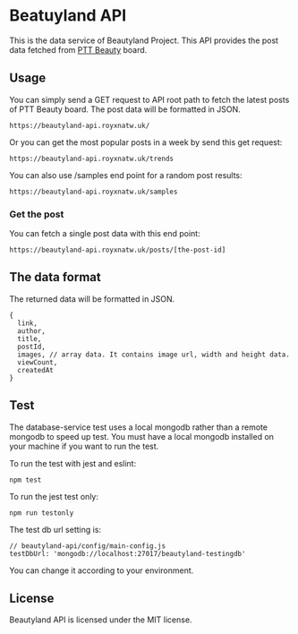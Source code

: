 # Beatuyland API

This is the data service of Beautyland Project. This API provides the post data fetched from [PTT Beauty](https://www.ptt.cc/bbs/Beauty) board.

## Usage

You can simply send a GET request to API root path to fetch the latest posts of PTT Beauty board. The post data will be formatted in JSON.
```
https://beautyland-api.royxnatw.uk/
```
Or you can get the most popular posts in a week by send this get request:
```
https://beautyland-api.royxnatw.uk/trends
```

You can also use /samples end point for a random post results:
```
https://beautyland-api.royxnatw.uk/samples
```

### Get the post

You can fetch a single post data with this end point:

```
https://beautyland-api.royxnatw.uk/posts/[the-post-id]
```

## The data format

The returned data will be formatted in JSON.
```
{
  link,
  author,
  title,
  postId,
  images, // array data. It contains image url, width and height data.
  viewCount,
  createdAt
}
```

## Test

The database-service test uses a local mongodb rather than a remote mongodb to speed up test. You must have a local mongodb installed on your machine if you want to run the test.

To run the test with jest and eslint:

```
npm test
```

To run the jest test only:

```
npm run testonly
```

The test db url setting is:

```
// beautyland-api/config/main-config.js
testDbUrl: 'mongodb://localhost:27017/beautyland-testingdb'
```

You can change it according to your environment.

## License

Beautyland API is licensed under the MIT license.
